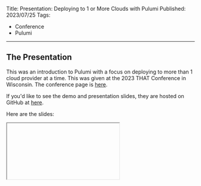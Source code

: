 Title: Presentation: Deploying to 1 or More Clouds with Pulumi
Published: 2023/07/25
Tags: 
- Conference
- Pulumi
---

## The Presentation
This was an introduction to Pulumi with a focus on deploying to more than 1 cloud provider at a time. This was given at the 2023 THAT Conference in Wisconsin. The conference page is <a target="_blank" href="https://that.us/activities/e08J2wOT0aIUjpcXmTXr">here</a>.

If you'd like to see the demo and presentation slides, they are hosted on GitHub at <a target="_blank" href="https://github.com/ProgrammerAl/Presentations-2023/tree/main/2023-07%20THAT%20Conference%20-%20Deploying%20to%201%20or%20More%20Clouds%20with%20Pulumi">here</a>.

Here are the slides:
  <iframe id="github-iframe" src=""></iframe>
  <script>
    fetch('https://raw.githubusercontent.com/ProgrammerAl/Presentations-2023/main/2023-07%20THAT%20Conference%20-%20Deploying%20to%201%20or%20More%20Clouds%20with%20Pulumi/presentation.html')
      .then(function (response) {
        return response.text();
      }).then(function (data) {
        var iframe = document.getElementById('github-iframe');
        iframe.srcdoc = data;
      });
  </script>

